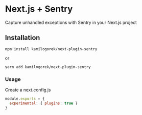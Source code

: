 # Next.js + Sentry

Capture unhandled exceptions with Sentry in your Next.js project

## Installation

```
npm install kamilogorek/next-plugin-sentry
```

or

```
yarn add kamilogorek/next-plugin-sentry
```

### Usage

Create a next.config.js

```js
module.exports = {
  experimental: { plugins: true }
}
```
